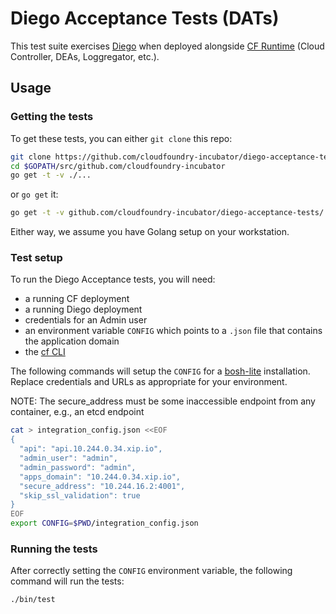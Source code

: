 # Diego Acceptance Tests (DATs)

This test suite exercises [Diego](https://github.com/cloudfoundry-incubator/diego-release) when deployed
alongside [CF Runtime](https://github.com/cloudfoundry/cf-release) (Cloud Controller, DEAs, Loggregator, etc.).

## Usage

### Getting the tests

To get these tests, you can either `git clone` this repo:

```bash
git clone https://github.com/cloudfoundry-incubator/diego-acceptance-tests $GOPATH/src/github.com/cloudfoundry-incubator
cd $GOPATH/src/github.com/cloudfoundry-incubator
go get -t -v ./...
```

 or `go get` it:

 ```bash
 go get -t -v github.com/cloudfoundry-incubator/diego-acceptance-tests/...
 ```

 Either way, we assume you have Golang setup on your workstation.

### Test setup

To run the Diego Acceptance tests, you will need:
- a running CF deployment
- a running Diego deployment
- credentials for an Admin user
- an environment variable `CONFIG` which points to a `.json` file that contains the application domain
- the [cf CLI](https://github.com/cloudfoundry/cli)

The following commands will setup the `CONFIG` for a [bosh-lite](https://github.com/cloudfoundry/bosh-lite)
installation. Replace credentials and URLs as appropriate for your environment.

NOTE: The secure_address must be some inaccessible endpoint from any container, e.g., an etcd endpoint

```bash
cat > integration_config.json <<EOF
{
  "api": "api.10.244.0.34.xip.io",
  "admin_user": "admin",
  "admin_password": "admin",
  "apps_domain": "10.244.0.34.xip.io",
  "secure_address": "10.244.16.2:4001",
  "skip_ssl_validation": true
}
EOF
export CONFIG=$PWD/integration_config.json
```

### Running the tests

After correctly setting the `CONFIG` environment variable, the following command will run the tests:

```
./bin/test
```
